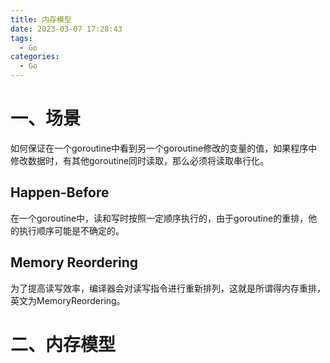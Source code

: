 ```yaml
---
title: 内存模型
date: 2023-03-07 17:28:43
tags:
  - Go
categories:
  - Go
---
```


# 一、场景

如何保证在一个goroutine中看到另一个goroutine修改的变量的值，如果程序中修改数据时，有其他goroutine同时读取，那么必须将读取串行化。

## Happen-Before

在一个goroutine中，读和写时按照一定顺序执行的，由于goroutine的重排，他的执行顺序可能是不确定的。

## Memory Reordering

为了提高读写效率，编译器会对读写指令进行重新排列，这就是所谓得内存重排，英文为MemoryReordering。



# 二、内存模型
